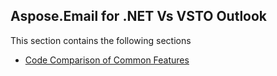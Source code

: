 ## Aspose.Email for .NET Vs VSTO Outlook

This section contains the following sections
* [Code Comparison of Common Features](https://github.com/aspose-email/Aspose.Email-for-.NET/tree/master/Plugins/Aspose.Email%20Vs%20VSTO%20Outlook/Code%20Comparison%20of%20Common%20Features)
